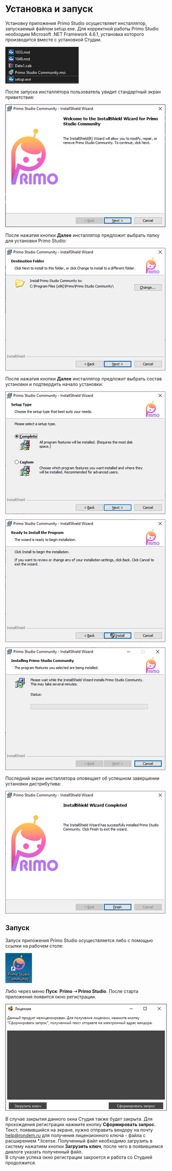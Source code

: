 # Установка и запуск

Установку приложения Primo Studio осуществляет инсталлятор, запускаемый файлом setup.exe. Для корректной работы Primo Studio необходим Microsoft .NET Framework 4.6.1, установка которого производится вместе с установкой Студии.

![](<../../.gitbook/assets/Untitled (6).png>)

После запуска инсталлятора пользователь увидит стандартный экран приветствия:

![](<../../.gitbook/assets/Untitled (2).png>)

После нажатия кнопки **Далее** инсталлятор предложит выбрать папку для установки Primo Studio:

![](<../../.gitbook/assets/Untitled (5).png>)

После нажатия кнопки **Далее** инсталлятор предложит выбрать состав установки и подтвердить начало установки:

![](<../../.gitbook/assets/Untitled (7).png>)

![](<../../.gitbook/assets/Untitled (3).png>)

![](<../../.gitbook/assets/Untitled (4).png>)

Последний экран инсталлятора оповещает об успешном завершении установки дистрибутива:

![](../../.gitbook/assets/Untitled.png)

## Запуск

Запуск приложения Primo Studio осуществляется либо с помощью ссылки на рабочем столе:

![](<../../.gitbook/assets/Untitled (8).png>)

Либо через меню **Пуск**: **Primo ➝ Primo Studio**. После старта приложения появится окно регистрации.

![](<../../.gitbook/assets/Picture9 (1).png>)

В случае закрытия данного окна Студия также будет закрыта. Для прохождения регистрации нажмите кнопку **Сформировать запрос**. Текст, появившийся на экране, нужно отправить вендору на почту [help@rondem.ru](mailto:help@rondem.ru) для получения лицензионного ключа - файла с расширением \*.license. Полученный файл необходимо загрузить в систему нажатием кнопки **Загрузить ключ**, после чего в появившемся диалоге указать полученный файл.\
В случае успеха окно регистрации закроется и работа со Студией продолжится.
